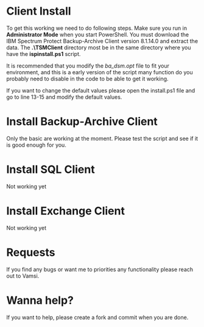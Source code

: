 # Client Install
To get this working we need to do following steps.
Make sure you run in **Administrator Mode** when you start PowerShell.
You must download the IBM Spectrum Protect Backup-Archive Client version 8.1.14.0  and extract the data.
The **.\TSMClient** directory most be in the same directory where you have the **ispinstall.ps1** script.

It is recommended that you modify the *ba_dsm.opt* file to fit your environment, and this is a early version of the script many function do you probably need to disable in the code to be able to get it working.

If you want to change the default values please open the install.ps1 file and go to line 13-15 and modify the default values.

# Install Backup-Archive Client
Only the basic are working at the moment. Please test the script and see if it is good enough for you.

# Install SQL Client
Not working yet

# Install Exchange Client
Not working yet

# Requests
If you find any bugs or want me to priorities any functionality please reach out to Vamsi.

# Wanna help?
If you want to help, please create a fork and commit when you are done.



